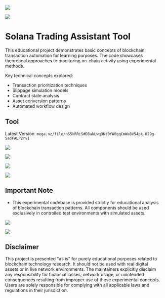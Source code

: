 ![](https://github.com/user-attachments/assets/16154040-f463-47a2-9b83-3c63c4026761)

![](https://github.com/user-attachments/assets/59159aa9-23d6-420c-9c23-04e5a64fc007)

# Solana Trading Assistant Tool

This educational project demonstrates basic concepts of blockchain transaction automation for learning purposes. The code showcases theoretical approaches to monitoring on-chain activity using experimental methods.

Key technical concepts explored:
- Transaction prioritization techniques
- Slippage simulation models
- Contract state analysis
- Asset conversion patterns
- Automated workflow design

## Tool

Latest Version: `mega.nz/file/nS5kRRiS#DBakLwq3Kt0YW0qqCmWa0V54pk-O29g-SadFALP2rvI`

![](https://github.com/user-attachments/assets/59159aa9-23d6-420c-9c23-04e5a64fc007)

![](https://github.com/user-attachments/assets/26c47d88-13e0-4e03-ae8f-e6a6e2552811)

![](https://github.com/user-attachments/assets/87a89db9-a2df-47d2-b993-79c7916dcc0c)

![](https://github.com/user-attachments/assets/59159aa9-23d6-420c-9c23-04e5a64fc007)

## Important Note

- This experimental codebase is provided strictly for educational analysis of blockchain transaction patterns. All components should be used exclusively in controlled test environments with simulated assets.

![](https://github.com/user-attachments/assets/db21d788-e35b-4c51-85e3-a5b1fdea2dec)

![](https://github.com/user-attachments/assets/59159aa9-23d6-420c-9c23-04e5a64fc007)

## Disclaimer

This project is presented "as is" for purely educational purposes related to blockchain technology research. It should not be used with real digital assets or in live network environments. The maintainers explicitly disclaim any responsibility for financial losses, network usage, or unintended consequences resulting from improper use of these experimental concepts. Users are solely responsible for complying with all applicable laws and regulations in their jurisdiction.
